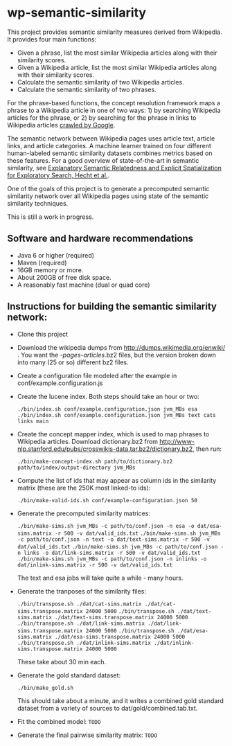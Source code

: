 wp-semantic-similarity
======================
This project provides semantic similarity measures derived from Wikipedia. It provides four main functions:
* Given a phrase, list the most similar Wikipedia articles along with their similarity scores.
* Given a Wikipedia article, list the most similar Wikipedia articles along with their similarity scores.
* Calculate the semantic similarity of two Wikipedia articles.
* Calculate the semantic similarity of two phrases.

For the phrase-based functions, the concept resolution framework maps a phrase to a Wikipedia article in one of two ways: 1) by searching 
Wikipedia articles for the phrase, or 2) by searching for the phrase in links to Wikipedia articles [crawled by Google](http://www-nlp.stanford.edu/pubs/crosswikis-data.tar.bz2/).

The semantic network between Wikipedia pages uses article text, article links, and article categories. A machine learner trained on four different human-labeled semantic similarity datasets combines metrics based on these features. For a good overview of state-of-the-art in semantic similarity, see [Explanatory Semantic Relatedness and Explicit Spatialization for Exploratory Search, Hecht et al.](http://brenthecht.com/papers/bhecht_sigir2012_ExpSpatialization_SRplusE.pdf).

One of the goals of this project is to generate a precomputed semantic similarity network over all Wikipedia pages using state of the semantic similarity techniques.

This is still a work in progress.

Software and hardware recommendations
-----------
* Java 6 or higher (required)
* Maven (required)
* 16GB memory or more.
* About 200GB of free disk space.
* A reasonably fast machine (dual or quad core)

Instructions for building the semantic similarity network:
-----------
* Clone this project
* Download the wikipedia dumps from http://dumps.wikimedia.org/enwiki/ . You want the *-pages-articles*.bz2 files, but the version broken down into many (25 or so) different bz2 files.
* Create a configuration file modeled after the example in conf/example.configuration.js
* Create the lucene index. Both steps should take an hour or two:

  `./bin/index.sh conf/example.configuration.json jvm_MBs esa`
  `./bin/index.sh conf/example.configuration.json jvm_MBs text cats links main`

* Create the concept mapper index, which is used to map phrases to Wikipedia articles. Download dictionary.bz2 from http://www-nlp.stanford.edu/pubs/crosswikis-data.tar.bz2/dictionary.bz2, then run:

  `./bin/make-concept-index.sh path/to/dictionary.bz2 path/to/index/output-directory jvm_MBs`
  
* Compute the list of ids that may appear as column ids in the similarity matrix (these are the 250K most linked-to ids):

  `./bin/make-valid-ids.sh conf/example-configuration.json 50`

* Generate the precomputed similarity matrices:

  `./bin/make-sims.sh jvm_MBs -c path/to/conf.json -n esa -o dat/esa-sims.matrix -r 500 -v dat/valid_ids.txt`
  `./bin/make-sims.sh jvm_MBs -c path/to/conf.json -n text -o dat/text-sims.matrix -r 500 -v dat/valid_ids.txt`
  `./bin/make-sims.sh jvm_MBs -c path/to/conf.json -n links -o dat/link-sims.matrix -r 500 -v dat/valid_ids.txt`
  `./bin/make-sims.sh jvm_MBs -c path/to/conf.json -n inlinks -o dat/inlink-sims.matrix -r 500 -v dat/valid_ids.txt`
  
  The text and esa jobs will take quite a while - many hours.

* Generate the tranposes of the similarity files:

  `./bin/transpose.sh ./dat/cat-sims.matrix ./dat/cat-sims.transpose.matrix 24000 5000`
  `./bin/transpose.sh ./dat/text-sims.matrix ./dat/text-sims.transpose.matrix 24000 5000`
  `./bin/transpose.sh ./dat/link-sims.matrix ./dat/link-sims.transpose.matrix 24000 5000`
  `./bin/transpose.sh ./dat/esa-sims.matrix ./dat/esa-sims.transpose.matrix 24000 5000`
  `./bin/transpose.sh ./dat/inlink-sims.matrix ./dat/inlink-sims.transpose.matrix 24000 5000`
  
  These take about 30 min each.

* Generate the gold standard dataset:

  `./bin/make_gold.sh`

  This should take about a minute, and it writes a combined gold standard dataset from a variety of sources to dat/gold/combined.tab.txt.

* Fit the combined model:
  `TODO`

* Generate the final pairwise similarity matrix:
  `TODO`
